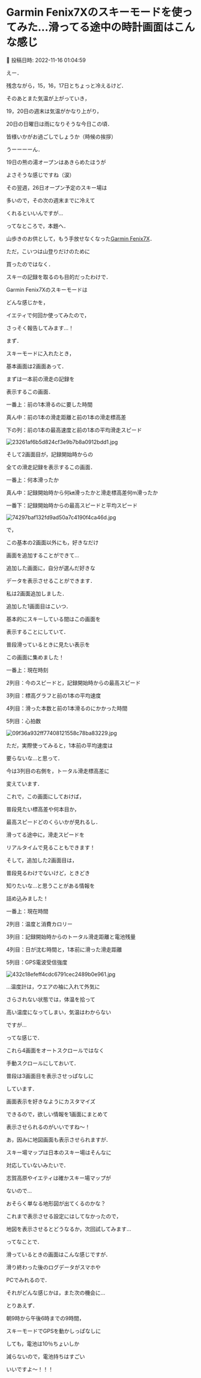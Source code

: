 # Garmin Fenix7Xのスキーモードを使ってみた…滑ってる途中の時計画面はこんな感じ

📅 投稿日時: 2022-11-16 01:04:59

えー．


残念ながら，15，16，17日とちょっと冷えるけど．


そのあとまた気温が上がっていき，


19，20日の週末は気温がかなり上がり，


20日の日曜日は雨になりそうな今日この頃．


皆様いかがお過ごしでしょうか（時候の挨拶）





うーーーーん．


19日の熊の湯オープンはあきらめたほうが


よさそうな感じですね（涙）


その翌週，26日オープン予定のスキー場は


多いので，その次の週末までに冷えて


くれるといいんですが…





ってなところで，本題へ．





山歩きのお供として，もう手放せなくなった[Garmin Fenix7X](e516b23a4874189de2e9208be87fa5184.md)．





ただ，こいつは山登りだけのために


買ったのではなく．


スキーの記録を取るのも目的だったわけで．


Garmin Fenix7Xのスキーモードは


どんな感じかを，


イエティで何回か使ってみたので，


さっそく報告してみます…！





まず．


スキーモードに入れたとき，


基本画面は2画面あって．





まずは一本前の滑走の記録を


表示するこの画面．


一番上：前の1本滑るのに要した時間


真ん中：前の1本の滑走距離と前の1本の滑走標高差


下の列：前の1本の最高速度と前の1本の平均滑走スピード




![23261af6b5d824cf3e9b7b8a0912bdd1.jpg](images/23261af6b5d824cf3e9b7b8a0912bdd1.jpg)







そして2画面目が，記録開始時からの


全ての滑走記録を表示するこの画面．


一番上：何本滑ったか


真ん中：記録開始時から何㎞滑ったかと滑走標高差何m滑ったか


一番下：記録開始時からの最高スピードと平均スピード




![74297baf132fd9ad50a7c4190f4ca46d.jpg](images/74297baf132fd9ad50a7c4190f4ca46d.jpg)







で，


この基本の2画面以外にも，好きなだけ


画面を追加することができて…


追加した画面に，自分が選んだ好きな


データを表示させることができます．


私は2画面追加しました．





追加した1画面目はこいつ．


基本的にスキーしている間はこの画面を


表示することにしていて．


普段滑っているときに見たい表示を


この画面に集めました！


一番上：現在時刻


2列目：今のスピードと，記録開始時からの最高スピード


3列目：標高グラフと前の1本の平均速度


4列目：滑った本数と前の1本滑るのにかかった時間


5列目：心拍数




![09f36a932ff77408121558c78ba83229.jpg](images/09f36a932ff77408121558c78ba83229.jpg)




ただ，実際使ってみると，1本前の平均速度は


要らないな…と思って．


今は3列目の右側を，トータル滑走標高差に


変えています．





これで，この画面にしておけば，


普段見たい標高差や何本目か，


最高スピードどのくらいかが見れるし．


滑ってる途中に，滑走スピードを


リアルタイムで見ることもできます！





そして，追加した2画面目は，


普段見るわけでないけど，ときどき


知りたいな…と思うことがある情報を


詰め込みました！


一番上：現在時間


2列目：温度と消費カロリー


3列目：記録開始時からのトータル滑走距離と電池残量


4列目：日が沈む時間と，1本前に滑った滑走距離


5列目：GPS電波受信強度




![432c18efeff4cdc6791cec2489b0e961.jpg](images/432c18efeff4cdc6791cec2489b0e961.jpg)




…温度計は，ウエアの袖に入れて外気に


さらされない状態では，体温を拾って


高い温度になってしまい，気温はわからない


ですが…





ってな感じで．


これら4画面をオートスクロールではなく


手動スクロールにしておいて．


普段は3画面目を表示させっぱなしに


しています．





画面表示を好きなようにカスタマイズ


できるので，欲しい情報を1画面にまとめて


表示させられるのがいいですね～！





あ，因みに地図画面も表示させられますが．


スキー場マップは日本のスキー場はそんなに


対応していないみたいで．


志賀高原やイエティは確かスキー場マップが


ないので…


おそらく単なる地形図が出てくるのかな？


これまで表示させる設定にはしてなかったので，


地図を表示させるとどうなるか，次回試してみます…





ってなことで．


滑っているときの画面はこんな感じですが．


滑り終わった後のログデータがスマホや


PCでみれるので．


それがどんな感じかは，また次の機会に…





とりあえず．


朝9時から午後6時までの9時間，


スキーモードでGPSを動かしっぱなしに


しても，電池は10％ちょいしか


減らないので，電池持ちはすごい


いいですよ～！！！
